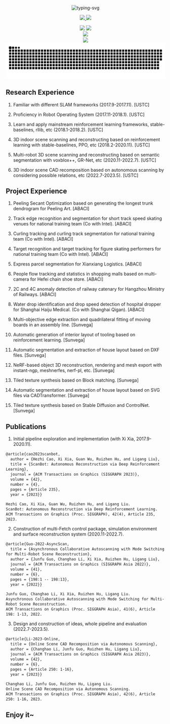 <p align="center">
  <img src="https://readme-typing-svg.herokuapp.com?font=Fira+Code&pause=1000&center=true&vCenter=true&width=435&lines=Learn+what+you+want;Do+what+you+want" alt="typing-svg">
</p>

<p align="center">
  <a title="ORCID" target="_blank" href="https://orcid.org/0000-0003-0850-8987">
    <img src="https://img.shields.io/badge/ORCID-chLi-brightgreen">
  </a>
  <a title="CSDN" target="_blank" href="https://blog.csdn.net/qq_49466306">
    <img src="https://img.shields.io/badge/CSDN-chLi-brightgreen">
  </a>
</p>

<div align="center">
  <img height="170px" src="https://github-readme-stats.vercel.app/api?username=565353780"/>
  <img height="170px" src="https://github-readme-stats.vercel.app/api/top-langs/?username=565353780&layout=compact&langs_count=8"/>
</div>

<div align="center">
  <img src="https://github-readme-streak-stats.herokuapp.com/?user=565353780"/>
</div>

<div align="center">
  <img src="https://activity-graph.herokuapp.com/graph?username=565353780&theme=minimal"/>
</div>

<div align="center">
  <img src="https://raw.githubusercontent.com/565353780/565353780/output/github-contribution-grid-snake.svg">
</div>

## Research Experience

1. Familiar with different SLAM frameworks (2017.9-2017.11). [USTC]

2. Proficiency in Robot Operating System (2017.11-2018.1). [USTC]

3. Learn and apply mainstream reinforcement learning frameworks, stable-baselines, rllib, etc (2018.1-2018.2). [USTC]

4. 3D indoor scene scanning and reconstructing based on reinforcement learning with stable-baselines, PPO, etc (2018.2-2020.11). [USTC]

5. Multi-robot 3D scene scanning and reconstructing based on semantic segmentation with voxblox++, GR-Net, etc (2020.11-2022.7). [USTC]

6. 3D indoor scene CAD recomposition based on autonomous scanning by considering possible relations, etc (2022.7-2023.5). [USTC]

## Project Experience

1. Peeling Secant Optimization based on generating the longest trunk dendrogram for Peeling Art. [ABACI]

2. Track edge recognition and segmentation for short track speed skating venues for national training team (Co with Intel). [ABACI]

3. Curling tracking and curling track segmentation for national training team (Co with Intel). [ABACI]

4. Target recognition and target tracking for figure skating performers for national training team (Co with Intel). [ABACI]

5. Express parcel segmentation for Xianxiang Logistics. [ABACI]

6. People flow tracking and statistics in shopping malls based on multi-camera for Hefei chain shoe store. [ABACI]

7. 2C and 4C anomaly detection of railway catenary for Hangzhou Ministry of Railways. [ABACI]

8. Water drop identification and drop speed detection of hospital dropper for Shanghai Haiju Medical. (Co with Shanghai Qigan). [ABACI]

9. Multi-objective edge extraction and quadrilateral fitting of moving boards in an assembly line. [Sunvega]

10. Automatic generation of interior layout of tooling based on reinforcement learning. [Sunvega]

11. Automatic segmentation and extraction of house layout based on DXF files. [Sunvega]

12. NeRF-based object 3D reconstruction, rendering and mesh export with instant-ngp, meshnerfes, nerf-pl, etc. [Sunvega]

13. Tiled texture synthesis based on Block matching. [Sunvega]

14. Automatic segmentation and extraction of house layout based on SVG files via CADTransformer. [Sunvega]

15. Tiled texture synthesis based on Stable Diffusion and ControlNet. [Sunvega]

## Publications

1. Initial pipeline exploration and implementation (with Xi Xia, 2017.9-2020.11).

```text
@article{cao2023scanbot,
  author = {Hezhi Cao, Xi Xia, Guan Wu, Ruizhen Hu, and Ligang Liu},
  title = {ScanBot: Autonomous Reconstruction via Deep Reinforcement Learning},
  journal = {ACM Transactions on Graphics (SIGGRAPH 2023)},
  volume = {42},
  number = {4},
  pages = {Article 235},
  year = {2023}}
```

```text
Hezhi Cao, Xi Xia, Guan Wu, Ruizhen Hu, and Ligang Liu.
ScanBot: Autonomous Reconstruction via Deep Reinforcement Learning.
ACM Transactions on Graphics (Proc. SIGGRAPH), 42(4), Article 235, 2023.
```

2. Construction of multi-Fetch control package, simulation environment and surface reconstruction system (2020.11-2022.7).

```text
@article{Guo-2022-AsyncScan,
  title = {Asynchronous Collaborative Autoscanning with Mode Switching for Multi-Robot Scene Reconstruction},
  author = {Junfu Guo, Changhao Li, Xi Xia, Ruizhen Hu, Ligang Liu},
  journal = {ACM Transactions on Graphics (SIGGRAPH Asia 2022)},
  volume = {41},
  number = {6},
  pages = {198:1 -- 198:13},
  year = {2022}}
```

```text
Junfu Guo, Changhao Li, Xi Xia, Ruizhen Hu, Ligang Liu.
Asynchronous Collaborative Autoscanning with Mode Switching for Multi-Robot Scene Reconstruction.
ACM Transactions on Graphics (Proc. SIGGRAPH Asia), 41(6), Article 198: 1-13, 2022.
```

3. Design and construction of ideas, whole pipeline and evaluation (2022.7-2023.5).

```text
@article{Li-2023-Online,
  title = {Online Scene CAD Recomposition via Autonomous Scanning},
  author = {Changhao Li, Junfu Guo, Ruizhen Hu, Ligang Liu},
  journal = {ACM Transactions on Graphics (SIGGRAPH Asia 2023)},
  volume = {42},
  number = {6},
  pages = {Article 250: 1-16},
  year = {2023}}
```

```text
Changhao Li, Junfu Guo, Ruizhen Hu, Ligang Liu.
Online Scene CAD Recomposition via Autonomous Scanning.
ACM Transactions on Graphics (Proc. SIGGRAPH Asia), 42(6), Article 250: 1-16, 2023.
```

## Enjoy it~
